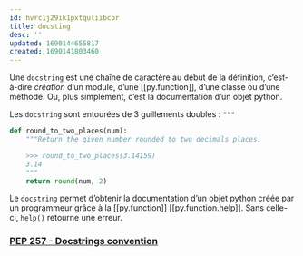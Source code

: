 ```yaml
---
id: hvrc1j29ik1pxtquliibcbr
title: docsting
desc: ''
updated: 1690144655817
created: 1690141803460
---
```

Une `docstring` est une chaîne de caractère au début de la définition, 
c’est-à-dire *création* d’un module, d’une [[py.function]], d’une classe ou 
d’une méthode. Ou, plus simplement, c’est la documentation d’un objet python.

Les `docstring` sont entourées de 3 guillements doubles : `"""`

```python
def round_to_two_places(num):
    """Return the given number rounded to two decimals places.

    >>> round_to_two_places(3.14159)
    3.14
    """
    return round(num, 2)
```

Le `docstring` permet d’obtenir la documentation d’un objet python créée par un 
programmeur grâce à la [[py.function]] [[py.function.help]]. Sans celle-ci, `help()` 
retourne une erreur.

### [PEP 257 - Docstrings convention](https://peps.python.org/pep-0257/)